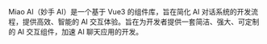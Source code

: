 Miao AI（妙手 AI）是一个基于 Vue3 的组件库，旨在简化 AI 对话系统的开发流程，提供高效、智能的 AI 交互体验。旨在为开发者提供一套简洁、强大、可定制的 AI 交互组件，加速 AI 聊天应用的开发。
